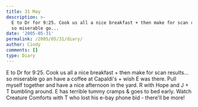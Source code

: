 ```yaml
---
title: 31 May
description: >-
  E to Dr for 9:25. Cook us all a nice breakfast + then make for scan results...
  so miserable go...
date: '2005-05-31'
permalink: /2005/05/31/diary/
author: Cindy
comments: []
type: Diary
---
```


E to Dr for 9:25. Cook us all a nice breakfast + then make for scan results... so miserable go an have a coffee at Capaldi's + wish E was there. Pull myself together and have a nice afternoon in the yard. R with Hope and J + T bumbling around. E has terrible tummy cramps & goes to bed early. Watch Creature Comforts with T who lost his e-bay phone bid - there'll be more!
